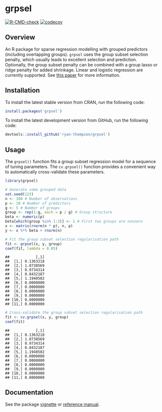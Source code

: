 
# grpsel

[![R-CMD-check](https://github.com/ryan-thompson/grpsel/workflows/R-CMD-check/badge.svg)](https://github.com/ryan-thompson/grpsel/actions)
[![codecov](https://codecov.io/gh/ryan-thompson/grpsel/branch/master/graph/badge.svg)](https://github.com/ryan-thompson/grpsel/actions)

## Overview

An R package for sparse regression modelling with grouped predictors
(including overlapping groups). `grpsel` uses the group subset selection
penalty, which usually leads to excellent selection and prediction.
Optionally, the group subset penalty can be combined with a group lasso
or ridge penalty for added shrinkage. Linear and logistic regression are
currently supported. See [this paper](https://arxiv.org/abs/2105.12081)
for more information.

## Installation

To install the latest stable version from CRAN, run the following code:

``` r
install.packages('grpsel')
```

To install the latest development version from GitHub, run the following
code:

``` r
devtools::install_github('ryan-thompson/grpsel')
```

## Usage

The `grpsel()` function fits a group subset regression model for a
sequence of tuning parameters. The `cv.grpsel()` function provides a
convenient way to automatically cross-validate these parameters.

``` r
library(grpsel)

# Generate some grouped data
set.seed(123)
n <- 100 # Number of observations
p <- 10 # Number of predictors
g <- 5 # Number of groups
group <- rep(1:g, each = p / g) # Group structure
beta <- numeric(p)
beta[which(group %in% 1:2)] <- 1 # First two groups are nonzero
x <- matrix(rnorm(n * p), n, p)
y <- x %*% beta + rnorm(n)

# Fit the group subset selection regularisation path
fit <- grpsel(x, y, group)
coef(fit, lambda = 0.05)
```

    ##            [,1]
    ##  [1,] 0.1363218
    ##  [2,] 1.0738569
    ##  [3,] 0.9734314
    ##  [4,] 0.8432187
    ##  [5,] 1.1940502
    ##  [6,] 0.0000000
    ##  [7,] 0.0000000
    ##  [8,] 0.0000000
    ##  [9,] 0.0000000
    ## [10,] 0.0000000
    ## [11,] 0.0000000

``` r
# Cross-validate the group subset selection regularisation path
fit <- cv.grpsel(x, y, group)
coef(fit)
```

    ##            [,1]
    ##  [1,] 0.1363218
    ##  [2,] 1.0738569
    ##  [3,] 0.9734314
    ##  [4,] 0.8432187
    ##  [5,] 1.1940502
    ##  [6,] 0.0000000
    ##  [7,] 0.0000000
    ##  [8,] 0.0000000
    ##  [9,] 0.0000000
    ## [10,] 0.0000000
    ## [11,] 0.0000000

## Documentation

See the package
[vignette](https://cran.r-project.org/web/packages/grpsel/vignettes/vignette.html)
or [reference
manual](https://cran.r-project.org/web/packages/grpsel/grpsel.pdf).
